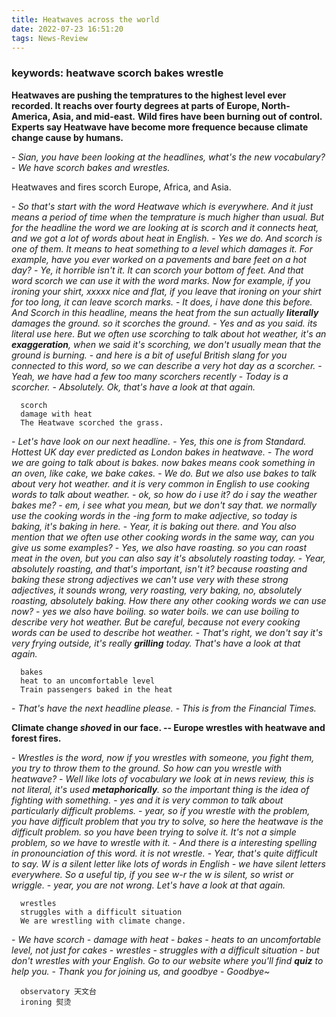 ```yaml
---
title: Heatwaves across the world
date: 2022-07-23 16:51:20
tags: News-Review
---
```


### keywords: heatwave scorch bakes wrestle

**Heatwaves are pushing the tempratures to the highest level ever recorded. It reachs over fourty degrees at parts of Europe, North-America, Asia, and mid-east.**
**Wild fires have been burning out of control. Experts say Heatwave have become more frequence because climate change cause by humans.**

\- _Sian, you have been looking at the headlines, what's the new vocabulary?_
\- _We have scorch bakes and wrestles._

Heatwaves and fires scorch Europe, Africa, and Asia.

<!--more-->

\- _So that's start with the word Heatwave which is everywhere. And it just means a period of time when the temprature is much higher than usual. But for the headline the word we are looking at is scorch and it connects heat, and we got a lot of words about heat in English._
\- _Yes we do. And scorch is one of them. It means to heat something to a level which damages it. For example, have you ever worked on a pavements and bare feet on a hot day?_
\- _Ye, it horrible isn't it. It can scorch your bottom of feet. And that word scorch we can use it with the word marks. Now for example, if you ironing your shirt, xxxxx nice and flat, if you leave that ironing on your shirt for too long, it can leave scorch marks._
\- _It does, i have done this before. And Scorch in this headline, means the heat from the sun actually **literally** damages the ground. so it scorches the ground._
\- _Yes and as you said. its literal use here. But we often use scorching to talk about hot weather, it's an **exaggeration**, when we said it's scorching, we don't usually mean that the ground is burning._
\- _and here is a bit of useful British slang for you connected to this word, so we can describe a very hot day as a scorcher._
\- _Yeah, we have had a few too many scorchers recently_
\- _Today is a scorcher._
\- _Absolutely. Ok, that's have a look at that again._

```
  scorch
  damage with heat
  The Heatwave scorched the grass.
```

\- _Let's have look on our next headline._
\- _Yes, this one is from Standard. Hottest UK day ever predicted as London bakes in heatwave._
\- _The word we are going to talk about is bakes. now bakes means cook something in an oven, like cake, we bake cakes._
\- _We do. But we also use bakes to talk about very hot weather. and it is very common in English to use cooking words to talk about weather._
\- _ok, so how do i use it? do i say the weather bakes me?_
\- _em, i see what you mean, but we don't say that. we normally use the cooking words in the -ing form to make adjective, so today is baking, it's baking in here._
\- _Year, it is baking out there. and You also mention that we often use other cooking words in the same way, can you give us some examples?_
\- _Yes, we also have roasting. so you can roast meat in the oven, but you can also say it's absolutely roasting today._
\- _Year, absolutely roasting, and that's important, isn't it? because roasting and baking these strong adjectives we can't use very with these strong adjectives, it sounds wrong, very roasting, very baking, no, absolutely roasting, absolutely baking. How there any other cooking words we can use now?_
\- _yes we also have boiling. so water boils. we can use boiling to describe very hot weather. But be careful, because not every cooking words can be used to describe hot weather._
\- _That's right, we don't say it's very frying outside, it's really **grilling** today. That's have a look at that again._

```
  bakes
  heat to an uncomfortable level
  Train passengers baked in the heat
```

\- _That's have the next headline please._
\- _This is from the Financial Times._

**Climate change _shoved_ in our face. -- Europe wrestles with heatwave and forest fires.**

\- _Wrestles is the word, now if you wrestles with someone, you fight them, you try to throw them to the ground. So how can you wrestle with heatwave?_
\- _Well like lots of vocabulary we look at in news review, this is not literal, it's used **metaphorically**. so the important thing is the idea of fighting with something._
\- _yes and it is very common to talk about particularly difficult problems._
\- _year, so if you wrestle with the problem, you have difficult problem that you try to solve, so here the heatwave is the difficult problem. so you have been trying to solve it. It's not a simple problem, so we have to wrestle with it._
\- _And there is a interesting spelling in pronounciation of this word. it is not wrestle._
\- _Year, that's quite difficult to say. W is a silent letter like lots of words in English - we have silent letters everywhere. So a useful tip, if you see w-r the w is silent, so wrist or wriggle._
\- _year, you are not wrong. Let's have a look at that again._

```
  wrestles
  struggles with a difficult situation
  We are wrestling with climate change.
```

\- _We have scorch - damage with heat_
\- _bakes - heats to an uncomfortable level, not just for cakes_
\- _wrestles - struggles with a difficult situation_
\- _but don't wrestles with your English. Go to our website where you'll find **quiz** to help you._
\- _Thank you for joining us, and goodbye_
\- _Goodbye~_

```
  observatory 天文台
  ironing 熨烫
```
